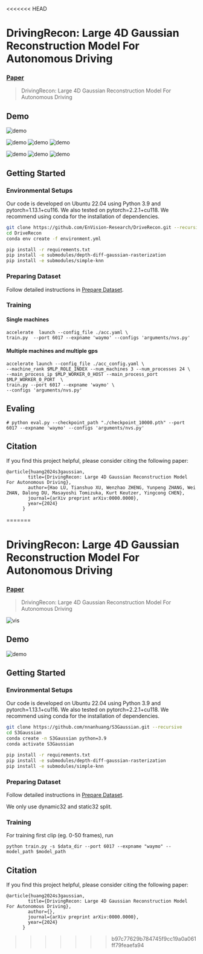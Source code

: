 <<<<<<< HEAD
# DrivingRecon: Large 4D Gaussian Reconstruction Model For Autonomous Driving
### [Paper](https://arxiv.org/abs/0000.0000)  

> DrivingRecon: Large 4D Gaussian Reconstruction Model For Autonomous Driving

## Demo

![demo](./assets/s0.gif)


![demo](./assets/s6.gif)
![demo](./assets/s7.gif)
![demo](./assets/s8.gif) 

![demo](./assets/s1.gif)
![demo](./assets/s4.gif)
![demo](./assets/s5.gif)
## Getting Started

### Environmental Setups
Our code is developed on Ubuntu 22.04 using Python 3.9 
and pytorch=1.13.1+cu116. We also tested on pytorch=2.2.1+cu118. 
We recommend using conda for the installation of dependencies.

```bash
git clone https://github.com/EnVision-Research/DriveRecon.git --recursive
cd DriveRecon
conda env create -f environment.yml

pip install -r requirements.txt
pip install -e submodules/depth-diff-gaussian-rasterization
pip install -e submodules/simple-knn
```

### Preparing Dataset
Follow detailed instructions in [Prepare Dataset](docs/prepare_data.md). 


### Training

#### Single machines
```
accelerate  launch --config_file ./acc.yaml \
train.py  --port 6017 --expname 'waymo' --configs 'arguments/nvs.py'
```


#### Multiple machines and multiple gps
```
accelerate launch --config_file ./acc_config.yaml \
--machine_rank $MLP_ROLE_INDEX --num_machines 3 --num_processes 24 \
--main_process_ip $MLP_WORKER_0_HOST --main_process_port $MLP_WORKER_0_PORT  \
train.py --port 6017 --expname 'waymo' \
--configs 'arguments/nvs.py'
```

## Evaling 
```
# python eval.py --checkpoint_path "./checkpoint_10000.pth" --port 6017 --expname 'waymo' --configs 'arguments/nvs.py'
```


## Citation

If you find this project helpful, please consider citing the following paper:
```
@article{huang2024s3gaussian,
        title={DrivingRecon: Large 4D Gaussian Reconstruction Model For Autonomous Driving},
        author={Hao LU, Tianshuo XU, Wenzhao ZHENG, Yunpeng ZHANG, Wei ZHAN, Dalong DU, Masayoshi Tomizuka, Kurt Keutzer, Yingcong CHEN},
        journal={arXiv preprint arXiv:0000.0000},
        year={2024}
      }
```
=======
# DrivingRecon: Large 4D Gaussian Reconstruction Model For Autonomous Driving
### [Paper](https://arxiv.org/abs/0000.0000)  

> DrivingRecon: Large 4D Gaussian Reconstruction Model For Autonomous Driving



![vis](./assets/vis2.png)

## Demo

![demo](./assets/s0.gif)

## Getting Started

### Environmental Setups
Our code is developed on Ubuntu 22.04 using Python 3.9 and pytorch=1.13.1+cu116. We also tested on pytorch=2.2.1+cu118. We recommend using conda for the installation of dependencies.

```bash
git clone https://github.com/nnanhuang/S3Gaussian.git --recursive
cd S3Gaussian
conda create -n S3Gaussian python=3.9 
conda activate S3Gaussian

pip install -r requirements.txt
pip install -e submodules/depth-diff-gaussian-rasterization
pip install -e submodules/simple-knn
```

### Preparing Dataset
Follow detailed instructions in [Prepare Dataset](docs/prepare_data.md). 

We only use dynamic32 and static32 split.

### Training

For training first clip (eg. 0-50 frames), run 

```
python train.py -s $data_dir --port 6017 --expname "waymo" --model_path $model_path 
```

## Citation

If you find this project helpful, please consider citing the following paper:
```
@article{huang2024s3gaussian,
        title={DrivingRecon: Large 4D Gaussian Reconstruction Model For Autonomous Driving},
        author={},
        journal={arXiv preprint arXiv:0000.0000},
        year={2024}
      }
```
>>>>>>> b97c77629b784745f9cc19a0a061ff79feaefa94
